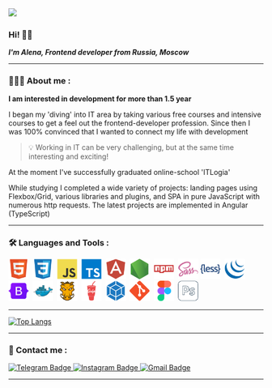 <div id="header">
  <img src="https://media.giphy.com/media/v1.Y2lkPTc5MGI3NjExMzA4YjZwY3U5eDhnNmFqNWcya3V5MTVoNWVxaXJ1a2p2OWFsemlkbCZlcD12MV9naWZzX3NlYXJjaCZjdD1n/3oKIPnAiaMCws8nOsE/giphy.gif"   width="150"/>
</div>

### Hi! 👋🏻

_**I'm Alena, Frontend developer from Russia, Moscow**_

<hr>

### 💁🏻‍♀ About me :
**I am interested in development for more than 1.5 year**
<p>I began my 'diving' into IT area by taking various free courses and intensive courses to get a feel out the frontend-developer profession. Since then I was 100% convinced that I wanted to connect my life with development</p>
<blockquote>💡 Working in IT can be very challenging, but at the same time interesting and exciting!</blockquote>

<p>At the moment I've successfully graduated online-school 'ITLogia'</p>

<p>While studying I completed a wide variety of projects: landing pages using Flexbox/Grid, various libraries and plugins, and SPA in pure JavaScript with numerous http requests. The latest projects are implemented in Angular (TypeScript)</p>
<hr>

### 🛠️ Languages and Tools :
<div>
  <img src="https://github.com/devicons/devicon/blob/master/icons/html5/html5-original.svg" title="HTML5" alt="HTML" width="40" height="40"/>&nbsp;
  <img src="https://github.com/devicons/devicon/blob/master/icons/css3/css3-original.svg"  title="CSS3" alt="CSS" width="40" height="40"/>&nbsp;
  <img src="https://github.com/devicons/devicon/blob/master/icons/javascript/javascript-original.svg" title="JavaScript" alt="JavaScript" width="40" height="40"/>&nbsp;
  <img src="https://github.com/devicons/devicon/blob/master/icons/typescript/typescript-original.svg" title="TypeScript" alt="TypeScript" width="40" height="40"/>&nbsp;
  <img src="https://github.com/devicons/devicon/blob/master/icons/angularjs/angularjs-plain.svg" title="Angular" alt="Angular" width="40" height="40"/>&nbsp;
  <img src="https://github.com/devicons/devicon/blob/master/icons/nodejs/nodejs-original.svg" title="NodeJS" alt="NodeJS" width="40" height="40"/>&nbsp;
  <img src="https://github.com/devicons/devicon/blob/master/icons/npm/npm-original-wordmark.svg" title="npm" alt="npm" width="40" height="40"/>&nbsp;
  <img src="https://github.com/devicons/devicon/blob/master/icons/sass/sass-original.svg" title="Sass" alt="Sass" width="40" height="40"/>
  <img src="https://github.com/devicons/devicon/blob/master/icons/less/less-plain-wordmark.svg" title="Less"  alt="Less" width="40" height="40"/>&nbsp;
  <img src="https://github.com/devicons/devicon/blob/master/icons/jquery/jquery-original.svg" title="Jquery" alt="Jquery" width="40" height="40"/>&nbsp;
  <img src="https://github.com/devicons/devicon/blob/master/icons/bootstrap/bootstrap-original.svg" title="Bootstrap" alt="Bootstrap" width="40" height="40"/>&nbsp;
  <img src="https://github.com/devicons/devicon/blob/master/icons/docker/docker-original.svg" title="Docker" alt="Docker" width="40" height="40"/>&nbsp;
  <img src="https://github.com/devicons/devicon/blob/master/icons/grunt/grunt-original.svg" title="Grunt" alt="Grunt" width="40" height="40"/>&nbsp;
  <img src="https://github.com/devicons/devicon/blob/master/icons/gulp/gulp-plain.svg" title="Gulp" alt="Gulp" width="40" height="40"/>&nbsp;
  <img src="https://github.com/devicons/devicon/blob/master/icons/webpack/webpack-plain.svg" title="Webpack" alt="Webpack" width="40" height="40"/>&nbsp;
  <img src="https://github.com/devicons/devicon/blob/master/icons/git/git-original.svg" title="Git" alt="Git" width="40" height="40"/>&nbsp;
<!--   <img src="https://github.com/devicons/devicon/blob/master/icons/github/github-original.svg" title="Github" alt="Github" width="40" height="40"/>&nbsp; -->
<!--   <img src="https://github.com/devicons/devicon/blob/master/icons/gitlab/gitlab-original.svg" title="Gitlab" alt="Gitlab" width="40" height="40"/>&nbsp; -->
<!--   <img src="https://github.com/devicons/devicon/blob/master/icons/bitbucket/bitbucket-original.svg" title="Bitbucket" alt="Bitbucket" width="40" height="40"/>&nbsp; -->
  <img src="https://github.com/devicons/devicon/blob/master/icons/figma/figma-original.svg" title="Figma" alt="Figma" width="40" height="40"/>&nbsp;
  <img src="https://github.com/devicons/devicon/blob/master/icons/photoshop/photoshop-line.svg" title="Photoshop"  alt="Photoshop" width="40" height="40"/>&nbsp;
</div>

<hr>

[![Top Langs](https://github-readme-stats.vercel.app/api/top-langs/?username=alvorobyova&layout=donut&theme=default)](https://github.com/anuraghazra/github-readme-stats)

<hr>

### 📲 Contact me :

<div id="badges">
  <a href="https://t.me/alvorobyova">
    <img src="https://img.shields.io/badge/Telegram-dodgerblue?style=for-the-badge&logo=telegram&logoColor=white" alt="Telegram Badge"/>
  </a>
  <a href="https://instagram.com/al.vorobyova">
    <img src="https://img.shields.io/badge/Instagram-slateblue?style=for-the-badge&logo=instagram&logoColor=white" alt="Instagram Badge"/>
  </a>
  <a href="mailto:alena.vorobyevaa@gmail.com">
    <img src="https://img.shields.io/badge/Gmail-tomato?style=for-the-badge&logo=gmail&logoColor=white" alt="Gmail Badge"/>
  </a>
</div>

<hr>

<div id="badges">
  <img src="https://komarev.com/ghpvc/?username=alvorobyova&style=flat&color=FF7F50" alt=""/>
</div>

